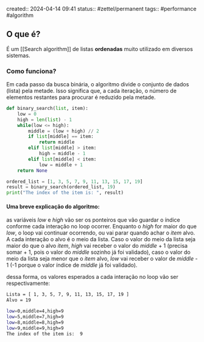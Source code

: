 created:: 2024-04-14 09:41
status:: #zettel/permanent 
tags:: #performance #algorithm 
## O que é?
É um [[Search algorithm]] de listas **ordenadas** muito utilizado em diversos sistemas.
### Como funciona?
Em cada passo da busca binária, o algoritmo divide o conjunto de dados (lista) pela metade. Isso significa que, a cada iteração, o número de elementos restantes para procurar é reduzido pela metade.
```python
def binary_search(list, item):
	low = 0
	high = len(list) - 1
	while(low <= high):
		middle = (low + high) // 2
		if list[middle] == item:
			return middle
		elif list[middle] > item:
			high = middle - 1
		elif list[middle] < item:
			low = middle + 1
	return None

ordered_list = [1, 3, 5, 7, 9, 11, 13, 15, 17, 19]
result = binary_search(ordered_list, 19)
print("The index of the item is: ", result)
```

#### Uma breve explicação do algoritmo:
as variáveis *low* e *high* vão ser os ponteiros que vão guardar o índice conforme cada interação no loop ocorrer. Enquanto o *high* for maior do que *low*, o loop vai continuar ocorrendo, ou vai parar quando achar o *item* alvo. A cada interação o alvo é o meio da lista. Caso o valor do meio da lista seja maior do que o alvo *item*, *high* vai receber o valor do *middle* + 1 (precisa somar + 1, pois o valor do *middle* sozinho já foi validado), caso o valor do meio da lista seja menor que o *item* alvo, *low* vai receber o valor de *middle* - 1 (-1 porque o valor índice de *middle* já foi validado).

dessa forma, os valores esperados a cada interação no loop vão ser respectivamente:
```bash
Lista = [ 1, 3, 5, 7, 9, 11, 13, 15, 17, 19 ]
Alvo = 19

low=0,middle=4,high=9
low=5,middle=7,high=9
low=8,middle=8,high=9
low=9,middle=9,high=9
The index of the item is:  9
```

